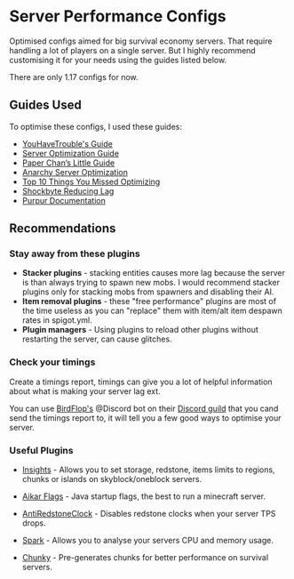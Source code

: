 # Server Performance Configs
Optimised configs aimed for big survival economy servers. That require handling a lot of players on a single server. But I highly recommend customising it for your needs using the guides listed below.  

There are only 1.17 configs for now.
## Guides Used
To optimise these configs, I used these guides:
* [YouHaveTrouble's Guide](https://github.com/YouHaveTrouble/minecraft-optimization)
* [Server Optimization Guide](https://www.spigotmc.org/threads/guide-server-optimization%E2%9A%A1.283181/)
* [Paper Chan’s Little Guide](https://eternity.community/index.php/paper-optimization/)
* [Anarchy Server Optimization](https://github.com/moom0o/AnarchyExploitFixes/wiki/Anarchy-Server-Optimization-Guide)
* [Top 10 Things You Missed Optimizing](https://blog.airplane.gg/10-things-you-missed-optimizing-survival-mc/) 
* [Shockbyte Reducing Lag](https://shockbyte.com/billing/knowledgebase/21/Reducing-Lag)
* [Purpur Documentation](https://purpur.pl3x.net/docs/Configuration/)

## Recommendations

### Stay away from these plugins
* **Stacker plugins** - stacking entities causes more lag because the server is than always trying to spawn new mobs. I would recommend stacker plugins only for stacking mobs from spawners and disabling their AI.
* **Item removal plugins** - these "free performance" plugins are most of the time useless as you can "replace" them with item/alt item despawn rates in spigot.yml.
* **Plugin managers** - Using plugins to reload other plugins without restarting the server, can cause glitches.

### Check your timings
Create a timings report, timings can give you a lot of helpful information about what is making your server lag ext.

You can use [BirdFlop's](https://www.birdflop.com/) @Discord bot on their [Discord guild](https://discord.com/invite/nmgtX5z) that you cand send the timings report to, it will tell you a few good ways to optimise your server.

### Useful Plugins
* [Insights](https://www.spigotmc.org/resources/insights-super-configurable-region-limits-asynchronous-scans-1-17-x.56489/) - Allows you to set storage, redstone, items limits to regions, chunks or islands on skyblock/oneblock servers. 

* [Aikar Flags](https://blog.airplane.gg/aikar-flags/) - Java startup flags, the best to run a minecraft server.

* [AntiRedstoneClock](https://www.spigotmc.org/resources/antiredstoneclock-worldguard-plotsquard-support-1-8-1-17.18557/) - Disables redstone clocks when your server TPS drops.

* [Spark](https://www.spigotmc.org/resources/antiredstoneclock-worldguard-plotsquard-support-1-8-1-17.18557/) - Allows you to analyse your servers CPU and memory usage.

* [Chunky](https://github.com/pop4959/Chunky) - Pre-generates chunks for better performance on survival servers.

<br>